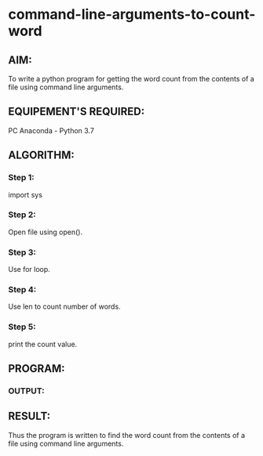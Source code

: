 # command-line-arguments-to-count-word
## AIM:
To write a python program for getting the word count from the contents of a file using command line arguments.
## EQUIPEMENT'S REQUIRED: 
PC
Anaconda - Python 3.7
## ALGORITHM: 
### Step 1:
import sys
### Step 2: 
Open file using open().
### Step 3: 
Use for loop.
### Step 4:  
Use len to count number of words.
### Step 5: 
print the count value.
## PROGRAM:

### OUTPUT:



## RESULT:
Thus the program is written to find the word count from the contents of a file using command line arguments.
